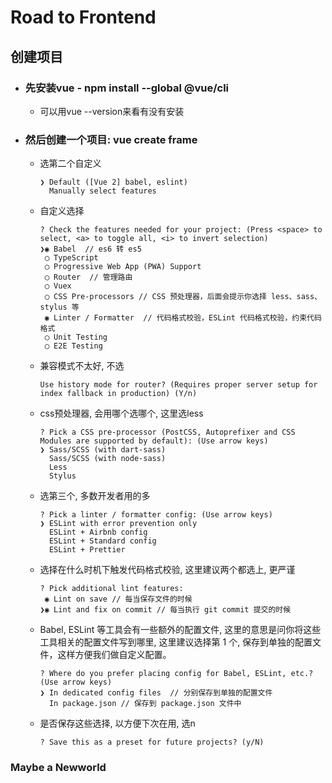 # Road to Frontend
## 创建项目
- ### 先安装vue - npm install --global @vue/cli
    - 可以用vue --version来看有没有安装
- ### 然后创建一个项目: vue create frame
    - 选第二个自定义
        ```shell
        ❯ Default ([Vue 2] babel, eslint)
          Manually select features
        ```
    - 自定义选择
        ```shell
        ? Check the features needed for your project: (Press <space> to select, <a> to toggle all, <i> to invert selection)
        ❯◉ Babel  // es6 转 es5
         ◯ TypeScript
         ◯ Progressive Web App (PWA) Support
         ◯ Router  // 管理路由
         ◯ Vuex
         ◯ CSS Pre-processors // CSS 预处理器，后面会提示你选择 less、sass、stylus 等
         ◉ Linter / Formatter  // 代码格式校验，ESLint 代码格式校验，约束代码格式
         ◯ Unit Testing
         ◯ E2E Testing
        ```
    - 兼容模式不太好, 不选
        ```shell
        Use history mode for router? (Requires proper server setup for index fallback in production) (Y/n) 
        ```
    - css预处理器, 会用哪个选哪个, 这里选less
        ```shell
        ? Pick a CSS pre-processor (PostCSS, Autoprefixer and CSS Modules are supported by default): (Use arrow keys)
        ❯ Sass/SCSS (with dart-sass) 
          Sass/SCSS (with node-sass) 
          Less 
          Stylus 
        ```
    - 选第三个, 多数开发者用的多
        ```shell
        ? Pick a linter / formatter config: (Use arrow keys)
        ❯ ESLint with error prevention only 
          ESLint + Airbnb config 
          ESLint + Standard config 
          ESLint + Prettier 
        ```
    - 选择在什么时机下触发代码格式校验, 这里建议两个都选上, 更严谨
        ```shell
        ? Pick additional lint features: 
         ◉ Lint on save // 每当保存文件的时候
        ❯◉ Lint and fix on commit // 每当执行 git commit 提交的时候
        ```
    - Babel, ESLint 等工具会有一些额外的配置文件, 这里的意思是问你将这些工具相关的配置文件写到哪里, 这里建议选择第 1 个, 保存到单独的配置文件，这样方便我们做自定义配置。
        ```shell
        ? Where do you prefer placing config for Babel, ESLint, etc.? (Use arrow keys)
        ❯ In dedicated config files  // 分别保存到单独的配置文件
          In package.json // 保存到 package.json 文件中
        ```
    - 是否保存这些选择, 以方便下次在用, 选n
        ```shell
        ? Save this as a preset for future projects? (y/N) 
        ```
### Maybe a Newworld
